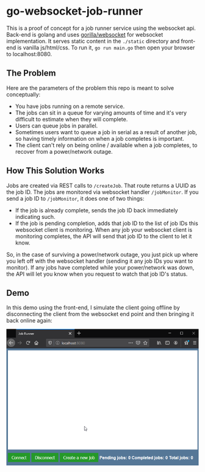 # go-websocket-job-runner

This is a proof of concept for a job runner service using the websocket api. Back-end is golang and uses [gorilla/websocket](github.com/gorilla/websocket) for websocket implementation. It serves static content in the `./static` directory and front-end is vanilla js/html/css. To run it, `go run main.go` then open your browser to localhost:8080.

## The Problem
Here are the parameters of the problem this repo is meant to solve conceptually:

- You have jobs running on a remote service.
- The jobs can sit in a queue for varying amounts of time and it's very difficult to estimate when they will complete.
- Users can queue jobs in parallel.
- Sometimes users want to queue a job in serial as a result of another job, so having timely information on when a job completes is important.
- The client can't rely on being online / available when a job completes, to recover from a power/network outage.

## How This Solution Works
Jobs are created via REST calls to `/createJob`. That route returns a UUID as the job ID. The jobs are monitored via websocket handler `/jobMonitor`. If you send a job ID to `/jobMonitor`, it does one of two things:

- If the job is already complete, sends the job ID back immediately indicating such.
- If the job is pending completion, adds that job ID to the list of job IDs this websocket client is monitoring. When any job your websocket client is monitoring completes, the API will send that job ID to the client to let it know.

So, in the case of surviving a power/network outage, you just pick up where you left off with the websocket handler (sending it any job IDs you want to monitor). If any jobs have completed while your power/network was down, the API will let you know when you request to watch that job ID's status.

## Demo
In this demo using the front-end, I simulate the client going offline by disconnecting the client from the websocket end point and then bringing it back online again:

![Demo](./.images/demo.gif)